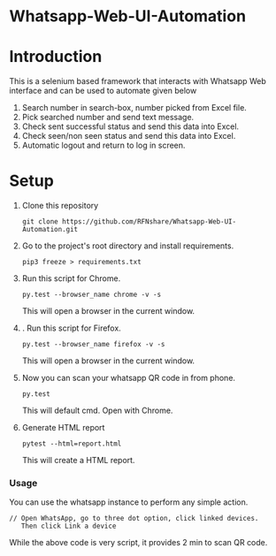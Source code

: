 # Whatsapp-Web-UI-Automation

# Introduction

This is a selenium based framework that interacts with Whatsapp Web interface and can be used to automate given below
1. Search number in search-box, number picked from Excel file.
2. Pick searched number and send text message.
3. Check sent successful status and send this data into Excel.
4. Check seen/non seen status and send this data into Excel.
5. Automatic logout and return to log in screen.

# Setup

1. Clone this repository
    ```
    git clone https://github.com/RFNshare/Whatsapp-Web-UI-Automation.git
    ```

2. Go to the project's root directory and install requirements.
    ```
    pip3 freeze > requirements.txt
    ```

3. Run this script for Chrome.
    ```
    py.test --browser_name chrome -v -s

    ```
   This will open a browser in the current window.
4. . Run this script for Firefox.
    ```
    py.test --browser_name firefox -v -s

    ```
   This will open a browser in the current window.

5. Now you can scan your whatsapp QR code in from phone.
    ```
    py.test 

    ```
   This will default cmd. Open with Chrome.
6. Generate HTML report
    ```
    pytest --html=report.html 

    ```
   This will create a HTML report.

### Usage

You can use the whatsapp instance to perform any simple action.

```
// Open WhatsApp, go to three dot option, click linked devices. 
   Then click Link a device

```

While the above code is very script, it provides 2 min to scan QR code.